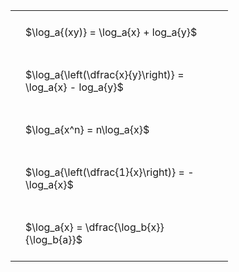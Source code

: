 ---
---

#  
<br>
<style type="text/css">
#T_3a804 th.col_heading {
  text-align: left;
  font-size: 1em;
}
#T_3a804 td {
  text-align: left;
  font-size: 1em;
  padding: 1.5em;
}
#T_3a804_row0_col0, #T_3a804_row1_col0, #T_3a804_row2_col0, #T_3a804_row3_col0, #T_3a804_row4_col0 {
  width: 300px;
  white-space: pre-wrap;
}
</style>
<table id="T_3a804">
  <thead>
  </thead>
  <tbody>
    <tr>
      <td id="T_3a804_row0_col0" class="data row0 col0" >$\log_a{(xy)} = \log_a{x} + log_a{y}$</td>
    </tr>
    <tr>
      <td id="T_3a804_row1_col0" class="data row1 col0" >$\log_a{\left(\dfrac{x}{y}\right)} = \log_a{x} - log_a{y}$</td>
    </tr>
    <tr>
      <td id="T_3a804_row2_col0" class="data row2 col0" >$\log_a{x^n} = n\log_a{x}$</td>
    </tr>
    <tr>
      <td id="T_3a804_row3_col0" class="data row3 col0" >$\log_a{\left(\dfrac{1}{x}\right)} = -\log_a{x}$</td>
    </tr>
    <tr>
      <td id="T_3a804_row4_col0" class="data row4 col0" >$\log_a{x} = \dfrac{\log_b{x}}{\log_b{a}}$</td>
    </tr>
  </tbody>
</table>
